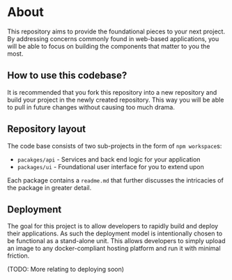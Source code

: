 # About

This repository aims to provide the foundational pieces to your next project. By addressing concerns
commonly found in web-based applications, you will be able to focus on building the components that
matter to you the most.

## How to use this codebase?
It is recommended that you fork this repository into a new repository and build your project in the newly
created repository. This way you will be able to pull in future changes without causing too much drama.

## Repository layout
The code base consists of two sub-projects in the form of `npm workspace`s:
* `pacakges/api` - Services and back end logic for your application
* `packages/ui` - Foundational user interface for you to extend upon

Each package contains a `readme.md` that further discusses the intricacies of the package in greater detail.

## Deployment
The goal for this project is to allow developers to rapidly build and deploy their applications. As such the deployment
model is intentionally chosen to be functional as a stand-alone unit. This allows developers to simply upload an image to
any docker-compliant hosting platform and run it with minimal friction.

(TODO: More relating to deploying soon)